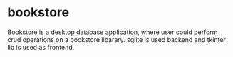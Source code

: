 # bookstore
Bookstore is a desktop database application, where user could perform crud operations on a bookstore libarary. 
sqlite is used backend and tkinter lib is used as frontend. 
